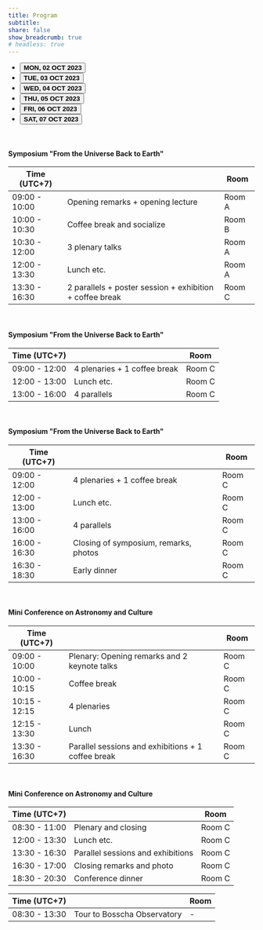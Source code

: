 ```yaml
---
title: Program
subtitle:
share: false
show_breadcrumb: true
# headless: true
---
```


<head>
    <!-- <link href="https://cdn.jsdelivr.net/npm/bootstrap@5.3.0/dist/css/bootstrap.min.css" rel="stylesheet" integrity="sha384-9ndCyUaIbzAi2FUVXJi0CjmCapSmO7SnpJef0486qhLnuZ2cdeRhO02iuK6FUUVM" crossorigin="anonymous"> -->
</head>

<ul class="nav nav-tabs nav-justified mb-3" id="program-tab" role="tablist">
  <li class="nav-item" role="presentation">
    <button class="nav-link active" id="day-1-tab" data-bs-toggle="tab" data-bs-target="#program-day-1" type="button" role="tab" aria-controls="pills-home" aria-selected="true"><b>MON, 02 OCT 2023</b></button>
  </li>
  <li class="nav-item" role="presentation">
    <button class="nav-link" id="day-2-tab" data-bs-toggle="tab" data-bs-target="#program-day-2" type="button" role="tab" aria-controls="pills-profile" aria-selected="false"><b>TUE, 03 OCT 2023</b></button>
  </li>
  <li class="nav-item" role="presentation">
    <button class="nav-link" id="day-3-tab" data-bs-toggle="tab" data-bs-target="#program-day-3" type="button" role="tab" aria-controls="pills-contact" aria-selected="false"><b>WED, 04 OCT 2023</b></button>
  </li>
  <li class="nav-item" role="presentation">
    <button class="nav-link" id="day-4-tab" data-bs-toggle="tab" data-bs-target="#program-day-4" type="button" role="tab" aria-controls="pills-disabled" aria-selected="false"><b>THU, 05 OCT 2023</b></button>
  </li>
  <li class="nav-item" role="presentation">
    <button class="nav-link" id="day-5-tab" data-bs-toggle="tab" data-bs-target="#program-day-5" type="button" role="tab" aria-controls="pills-disabled" aria-selected="false"><b>FRI, 06 OCT 2023</b></button>
  </li>
  <li class="nav-item" role="presentation">
    <button class="nav-link" id="day-6-tab" data-bs-toggle="tab" data-bs-target="#program-day-6" type="button" role="tab" aria-controls="pills-disabled" aria-selected="false"><b>SAT, 07 OCT 2023</b></button>
  </li>
</ul>
<div class="tab-content" id="pills-tabContent">
  <div class="tab-pane fade show active" id="program-day-1" role="tabpanel" aria-labelledby="day-1-tab" tabindex="0">
  <br>
  <h4 class="text-primary">Symposium "From the Universe Back to Earth"</h4>
  <table class="table table-striped">
      <thead>
        <tr>
          <th scope="col">Time (UTC+7)</th>
          <th scope="col"></th>
          <th scope="col">Room</th>
        </tr>
      </thead>
      <tbody class="table-group-divider">
        <tr>
          <td>09:00 - 10:00</td>
          <td>Opening remarks + opening lecture</td>
          <td>Room A</td>
        </tr>
        <tr>
          <td>10:00 - 10:30</td>
          <td>Coffee break and socialize</td>
          <td>Room B</td>
        </tr>
        <tr>
          <td >10:30 - 12:00</td>
          <td>3 plenary talks</td>
          <td>Room A</td>
        </tr>
        <tr>
          <td>12:00 - 13:30</td>
          <td>Lunch etc.</td>
          <td>Room A</td>
        </tr>
        <tr>
          <td>13:30 - 16:30</td>
          <td>2 parallels + poster session + exhibition + coffee break</td>
          <td>Room C</td>
        </tr>
      </tbody>
  </table>
  </div>
  <div class="tab-pane fade" id="program-day-2" role="tabpanel" aria-labelledby="day-2-tab" tabindex="0">
  <br>
  <h4 class="text-primary">Symposium "From the Universe Back to Earth"</h4>
    <table class="table table-striped">
      <thead>
        <tr>
          <th scope="col">Time (UTC+7)</th>
          <th scope="col"></th>
          <th scope="col">Room</th>
        </tr>
      </thead>
      <tbody class="table-group-divider">
        <tr>
          <td>09:00 - 12:00</td>
          <td>4 plenaries + 1 coffee break</td>
          <td>Room C</td>
        </tr>
        <tr>
          <td>12:00 - 13:00</td>
          <td>Lunch etc.</td>
          <td>Room C</td>
        </tr>
        <tr>
          <td>13:00 - 16:00</td>
          <td>4 parallels</td>
          <td>Room C</td>
        </tr>
        <!-- <tr>
          <td>16:00 - 16:30</td>
          <td>Closing of symposium, remarks, photos</td>
          <td>Room C</td>
        </tr>
        <tr>
          <td>16:30 - 18:30</td>
          <td>Early dinner</td>
          <td>Room C</td>
        </tr> -->
      </tbody>
    </table>
  </div>
  <div class="tab-pane fade" id="program-day-3" role="tabpanel" aria-labelledby="day-3-tab" tabindex="0">
  <br>
  <h4 class="text-primary">Symposium "From the Universe Back to Earth"</h4>
  <table class="table table-striped">
      <thead>
        <tr>
          <th scope="col">Time (UTC+7)</th>
          <th scope="col"></th>
          <th scope="col">Room</th>
        </tr>
      </thead>
      <tbody class="table-group-divider">
        <tr>
          <td>09:00 - 12:00</td>
          <td>4 plenaries + 1 coffee break</td>
          <td>Room C</td>
        </tr>
        <tr>
          <td>12:00 - 13:00</td>
          <td>Lunch etc.</td>
          <td>Room C</td>
        </tr>
        <tr>
          <td>13:00 - 16:00</td>
          <td>4 parallels</td>
          <td>Room C</td>
        </tr>
        <tr>
          <td>16:00 - 16:30</td>
          <td>Closing of symposium, remarks, photos</td>
          <td>Room C</td>
        </tr>
        <tr>
          <td>16:30 - 18:30</td>
          <td>Early dinner</td>
          <td>Room C</td>
        </tr>
      </tbody>
    </table>
  </div>
  <div class="tab-pane fade" id="program-day-4" role="tabpanel" aria-labelledby="day-4-tab" tabindex="0">
  <br>
  <h4 class="text-primary">Mini Conference on Astronomy and Culture</h4>
  <table class="table table-striped">
      <thead>
        <tr>
          <th scope="col">Time (UTC+7)</th>
          <th scope="col"></th>
          <th scope="col">Room</th>
        </tr>
      </thead>
      <tbody class="table-group-divider">
        <tr>
          <td>09:00 - 10:00</td>
          <td>Plenary: Opening remarks and 2 keynote talks</td>
          <td>Room C</td>
        </tr>
        <tr>
          <td>10:00 - 10:15</td>
          <td>Coffee break</td>
          <td>Room C</td>
        </tr>
        <tr>
          <td>10:15 - 12:15</td>
          <td>4 plenaries</td>
          <td>Room C</td>
        </tr>
        <tr>
          <td>12:15 - 13:30</td>
          <td>Lunch</td>
          <td>Room C</td>
        </tr>
        <tr>
          <td>13:30 - 16:30</td>
          <td>Parallel sessions and exhibitions + 1 coffee break</td>
          <td>Room C</td>
        </tr>
      </tbody>
    </table>
  </div>
  <div class="tab-pane fade" id="program-day-5" role="tabpanel" aria-labelledby="day-5-tab" tabindex="0">
  <br>
  <h4 class="text-primary">Mini Conference on Astronomy and Culture</h4>
  <table class="table table-striped">
      <thead>
        <tr>
          <th scope="col">Time (UTC+7)</th>
          <th scope="col"></th>
          <th scope="col">Room</th>
        </tr>
      </thead>
      <tbody class="table-group-divider">
        <tr>
          <td>08:30 - 11:00</td>
          <td>Plenary and closing</td>
          <td>Room C</td>
        </tr>
        <tr>
          <td>12:00 - 13:30</td>
          <td>Lunch etc.</td>
          <td>Room C</td>
        </tr>
        <tr>
          <td>13:30 - 16:30</td>
          <td>Parallel sessions and exhibitions</td>
          <td>Room C</td>
        </tr>
        <tr>
          <td>16:30 - 17:00</td>
          <td>Closing remarks and photo</td>
          <td>Room C</td>
        </tr>
        <tr>
          <td>18:30 - 20:30</td>
          <td>Conference dinner</td>
          <td>Room C</td>
        </tr>
      </tbody>
    </table>
  </div>
  <div class="tab-pane fade" id="program-day-6" role="tabpanel" aria-labelledby="day-6-tab" tabindex="0">
  <table class="table table-striped">
      <thead>
        <tr>
          <th scope="col">Time (UTC+7)</th>
          <th scope="col"></th>
          <th scope="col">Room</th>
        </tr>
      </thead>
      <tbody class="table-group-divider">
        <tr>
          <td>08:30 - 13:30</td>
          <td>Tour to Bosscha Observatory</td>
          <td>-</td>
        </tr>
      </tbody>
    </table>
  </div>
</div>

<script src="https://cdn.jsdelivr.net/npm/bootstrap@5.3.0/dist/js/bootstrap.bundle.min.js" integrity="sha384-geWF76RCwLtnZ8qwWowPQNguL3RmwHVBC9FhGdlKrxdiJJigb/j/68SIy3Te4Bkz" crossorigin="anonymous"></script>